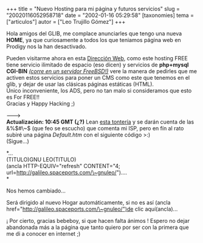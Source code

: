 +++
title = "Nuevo Hosting para mi página y futuros servicios"
slug = "20020116052958718"
date = "2002-01-16 05:29:58"
[taxonomies]
tema = ["articulos"]
autor = ["Leo Trujillo Gómez"]
+++

Hola amigos del GLIB, me complace anunciarles que tengo una nueva
**HOME**, ya que curiosamente a todos los que teniamos página web en
Prodigy nos la han desactivado.

Pueden visitarme ahora en esta [Dirección
Web](http://galileo.spaceports.com/~gnuleo/), como este hosting FREE
tiene servicio ilimitado de espacio (eso dicen) y servicios de
**php+mysql CGI-BIN** *[(corre en un servidor
FreeBSD!)](http://uptime.netcraft.com/up/graph/?mode_u=on&mode_w=on&site=galileo.spaceports.com&submit=Examine)*
vere la manera de pedirles que me activen estos servicios para poner un
CMS como este que tenemos en el glib, y dejar de usar las clásicas
páginas estáticas (HTML).  
Único inconveniente, los ADS, pero no tan malo si consideramos que esto
es For FREE!!  
Gracias y Happy Hacking ;)

---\>  
**Actualización: 10:45 GMT (¿?)** Lean
<a href="http://www.prodigyweb.net.mx/" data-a="">esta tontería</a> y se
darán cuenta de las &%$#\~$ (que feo se escucho) que comenta mi ISP,
pero en fín al rato subiré una página *Default.htm* con el siguiente
código \>:)  
(Sigue...)

<!-- more -->
*...  
(TITULO)GNU LEO(TITULO)  
(ancla HTTP-EQUIV="refresh" CONTENT="4;
url=http://galileo.spaceports.com/\~gnuleo/")....  
*

Nos hemos cambiado...

Será dirigido al nuevo Hogar automáticamente, si no es así (ancla
href="http://galileo.spaceports.com/\~gnuleo/")de clic aquí(ancla)...  

¡ Por cierto, gracias bebeboy, si que hacen falta ánimos ! Espero no
dejar abandonada más a la página que tanto quiero por ser con la primera
que me di a conocer en internet ;)


